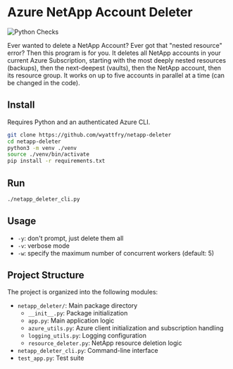 # Azure NetApp Account Deleter

![Python Checks](https://github.com/wyattfry/netapp-deleter/actions/workflows/python-checks.yml/badge.svg)

Ever wanted to delete a NetApp Account? Ever got that "nested resource" error? Then this program is for you. It deletes all NetApp accounts in your current Azure Subscription, starting with the most deeply nested resources (backups), then the next-deepest (vaults), then the NetApp account, then its resource group. It works on up to five accounts in parallel at a time (can be changed in the code).

## Install

Requires Python and an authenticated Azure CLI.

```bash
git clone https://github.com/wyattfry/netapp-deleter
cd netapp-deleter
python3 -m venv ./venv
source ./venv/bin/activate
pip install -r requirements.txt
```

## Run

```bash
./netapp_deleter_cli.py
```

## Usage

- `-y`: don't prompt, just delete them all
- `-v`: verbose mode
- `-w`: specify the maximum number of concurrent workers (default: 5)

## Project Structure

The project is organized into the following modules:

- `netapp_deleter/`: Main package directory
  - `__init__.py`: Package initialization
  - `app.py`: Main application logic
  - `azure_utils.py`: Azure client initialization and subscription handling
  - `logging_utils.py`: Logging configuration
  - `resource_deleter.py`: NetApp resource deletion logic
- `netapp_deleter_cli.py`: Command-line interface
- `test_app.py`: Test suite

